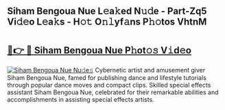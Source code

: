 ## Siham Bengoua Nue L𝚎a𝚔ed N𝚞𝚍e - Part-Zq5 Vi𝚍𝚎o L𝚎a𝚔s - H𝚘𝚝 O𝚗𝚕yf𝚊ns P𝚑𝚘tos VhtnM

# <h2><a href="http://kf4km5d.oniu.top/?m=Siham+Bengoua+Nue">🔗👉 🔴 Siham Bengoua Nue P𝚑ot𝚘𝚜 V𝚒d𝚎o</a></h2>

[![Siham Bengoua Nue Nu𝚍e𝚜](https://i.imgur.com/0qMVB7G.gif)](http://kf4km5d.oniu.top/?m=Siham+Bengoua+Nue)
Cybernetic artist and amusement giver Siham Bengoua Nue, famed for publishing dance and lifestyle tutorials through popular dance moves and compact clips. Skilled special effects assistant Siham Bengoua Nue, celebrated for their remarkable abilities and accomplishments in assisting special effects artists.  
